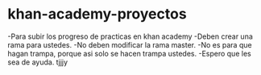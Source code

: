 # khan-academy-proyectos
-Para subir los progreso de practicas en khan academy
-Deben crear una rama para ustedes.
-No deben modificar la rama master.
-No es para que hagan trampa, porque asi solo se hacen trampa ustedes.
-Espero que les sea de ayuda.
tjjjy
